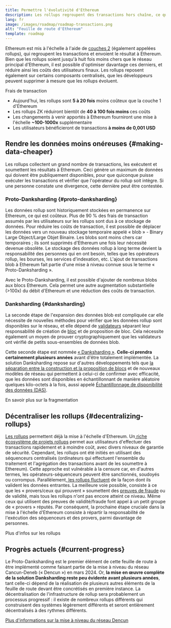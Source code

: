 ```yaml
---
title: Permettre l'évolutivité d'Ethereum
description: Les rollups regroupent des transactions hors chaîne, ce qui réduit les coûts pour l'utilisateur. Cependant, la manière dont les rollups utilisent les données est pour l'heure trop coûteuse, ce qui limite le coût des transactions. La solution Proto-Danksharding règle ce problème.
lang: fr
image: /images/roadmap/roadmap-transactions.png
alt: "Feuille de route d'Ethereum"
template: roadmap
---
```


Ethereum est mis à l'échelle à l'aide de [couches 2](/layer-2/#rollups) (également appelées rollups), qui regroupent les transactions et envoient le résultat à Ethereum. Bien que les rollups soient jusqu'à huit fois moins chers que le réseau principal d'Ethereum, il est possible d'optimiser davantage ces derniers, et réduire ainsi les coûts des utilisateurs finaux. Les rollups reposent également sur certains composants centralisés, que les développeurs peuvent supprimer à mesure que les rollups évoluent.

<Alert className="mb-8">
<AlertContent>
  <AlertTitle>Frais de transaction</AlertTitle>
  <ul style={{ marginBottom: 0 }}>
    <li>Aujourd'hui, les rollups sont <strong> 5 à 20 fois</strong> moins coûteux que la couche 1 d'Ethereum</li>
    <li>Les rollups ZK réduiront bientôt de <strong> 40 à 100 fois moins </strong>ces coûts</li>
    <li>Les changements à venir apportés à Ethereum fourniront une mise à l'échelle <strong>~100-1000x</strong> supplémentaire</li>
    <li style={{ marginBottom: 0 }}>Les utilisateurs bénéficieront de transactions<strong> à moins de 0,001 USD</strong></li>
  </ul>
</AlertContent>
</Alert>

## Rendre les données moins onéreuses {#making-data-cheaper}

Les rollups collectent un grand nombre de transactions, les exécutent et soumettent les résultats à Ethereum. Ceci génère un maximum de données qui doivent être publiquement disponibles, pour que quiconque puisse exécuter les transactions et vérifier que l'opérateur du rollup soit intègre. Si une personne constate une divergence, cette dernière peut être contestée.

### Proto-Danksharding {#proto-danksharding}

Les données rollup sont historiquement stockées en permanence sur Ethereum, ce qui est coûteux. Plus de 90 % des frais de transaction assumés par les utilisateurs sur les rollups sont dus à ce stockage de données. Pour réduire les coûts de transaction, il est possible de déplacer les données vers un nouveau stockage temporaire appelé « blob » - Binary Large Object/Large Objet Binaire. Les blobs sont moins chers car temporaires ; ils sont supprimés d'Ethereum une fois leur nécessité devenue obsolète. Le stockage des données rollup à long terme devient la responsabilité des personnes qui en ont besoin, telles que les opérateurs rollup, les bourses, les services d'indexation, etc. L'ajout de transactions blob à Ethereum fait partie d'une mise à niveau connue sous le terme « Proto-Danksharding ».

Avec le Proto-Danksharding, il est possible d'ajouter de nombreux blobs aux blocs Ethereum. Cela permet une autre augmentation substantielle (>100x) du débit d'Ethereum et une réduction des coûts de transaction.

### Danksharding {#danksharding}

La seconde étape de l'expansion des données blob est compliquée car elle nécessite de nouvelles méthodes pour vérifier que les données rollup sont disponibles sur le réseau, et elle dépend de [validateurs](/glossary/#validator) séparant leur responsabilité de création de [bloc](/glossary/#block) et de proposition de bloc. Cela nécessite également un moyen de prouver cryptographiquement que les validateurs ont vérifié de petits sous-ensembles de données blob.

Cette seconde étape est nommée [« Danksharding »](/roadmap/danksharding/). **Celle-ci prendra certainement plusieurs années** avant d'être totalement implémentée. La solution Danksharding repose sur d'autres développements tels que [la séparation entre la construction et la proposition de blocs](/roadmap/pbs) et de nouveaux modèles de réseau qui permettent à celui-ci de confirmer avec efficacité, que les données sont disponibles en échantillonnant de manière aléatoire quelques kilo-octets à la fois, aussi appelé [Échantillonnage de disponibilité des données (DAS)](/developers/docs/data-availability).

<ButtonLink variant="outline-color" href="/roadmap/danksharding/">En savoir plus sur la fragmentation</ButtonLink>

## Décentraliser les rollups {#decentralizing-rollups}

[Les rollups](/layer-2) permettent déjà la mise à l'échelle d'Ethereum. Un[ riche écosystème de projets rollups](https://l2beat.com/scaling/tvl) permet aux utilisateurs d'effectuer des transactions rapidement et à moindre coût, avec divers niveaux de garantie de sécurité. Cependant, les rollups ont été initiés en utilisant des séquenceurs centralisés (ordinateurs qui effectuent l'ensemble du traitement et l'agrégation des transactions avant de les soumettre à Ethereum). Cette approche est vulnérable à la censure car, en d'autres termes, les opérateurs-séquenceurs peuvent être sanctionnés, soudoyés ou corrompus. Parallèlement,[ les rollups fluctuent](https://l2beat.com) de la façon dont ils valident les données entrantes. La meilleure voie possible, consiste à ce que les « provers/ceux qui prouvent » soumettent des [preuves de fraude](/glossary/#fraud-proof) ou de validité, mais tous les rollups n'ont pas encore atteint ce niveau. Même ceux qui utilisent des preuves de validité/fraude font appel à un petit groupe de « provers » réputés. Par conséquent, la prochaine étape cruciale dans la mise à l'échelle d'Ethereum consiste à répartir la responsabilité de l'exécution des séquenceurs et des provers, parmi davantage de personnes.

<ButtonLink variant="outline-color" href="/developers/docs/scaling/">Plus d'infos sur les rollups</ButtonLink>

## Progrès actuels {#current-progress}

Le Proto-Danksharding est le premier élément de cette feuille de route à être implémenté comme faisant partie de la mise à niveau du réseau Cancun-Deneb (« Dencun ») en mars 2024. Or, **la mise en œuvre complète de la solution Danksharding reste peu évidente avant plusieurs années**, tant celle-ci dépend de la réalisation de plusieurs autres éléments de la feuille de route devant être concrétisés en première instance. La décentralisation de l'infrastructure de rollup sera probablement un processus progressif : il existe de nombreux rollups différents qui construisent des systèmes légèrement différents et seront entièrement décentralisés à des rythmes différents.

[Plus d'informations sur la mise à niveau du réseau Dencun](/roadmap/dencun/)

<QuizWidget quizKey="scaling" />

